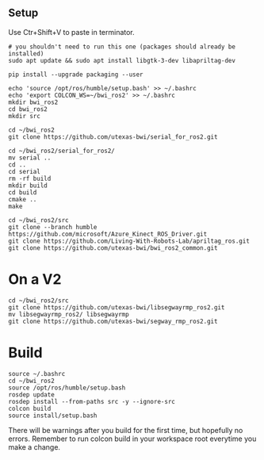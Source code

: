 ## Setup

Use Ctr+Shift+V to paste in terminator.

```
# you shouldn't need to run this one (packages should already be installed)
sudo apt update && sudo apt install libgtk-3-dev libapriltag-dev
```
```
pip install --upgrade packaging --user
```
```
echo 'source /opt/ros/humble/setup.bash' >> ~/.bashrc
echo 'export COLCON_WS=~/bwi_ros2' >> ~/.bashrc 
mkdir bwi_ros2
cd bwi_ros2
mkdir src
```
```
cd ~/bwi_ros2
git clone https://github.com/utexas-bwi/serial_for_ros2.git
```
```
cd ~/bwi_ros2/serial_for_ros2/
mv serial ..
cd ..
cd serial
rm -rf build
mkdir build
cd build
cmake ..
make
```
```
cd ~/bwi_ros2/src
git clone --branch humble https://github.com/microsoft/Azure_Kinect_ROS_Driver.git
git clone https://github.com/Living-With-Robots-Lab/apriltag_ros.git
git clone https://github.com/utexas-bwi/bwi_ros2_common.git
```

# On a V2
```
cd ~/bwi_ros2/src
git clone https://github.com/utexas-bwi/libsegwayrmp_ros2.git
mv libsegwayrmp_ros2/ libsegwayrmp
git clone https://github.com/utexas-bwi/segway_rmp_ros2.git
```

# Build
```
source ~/.bashrc
cd ~/bwi_ros2
source /opt/ros/humble/setup.bash
rosdep update
rosdep install --from-paths src -y --ignore-src
colcon build
source install/setup.bash
```
There will be warnings after you build for the first time, but hopefully no errors. Remember to run colcon build in your workspace root everytime you make a change.
